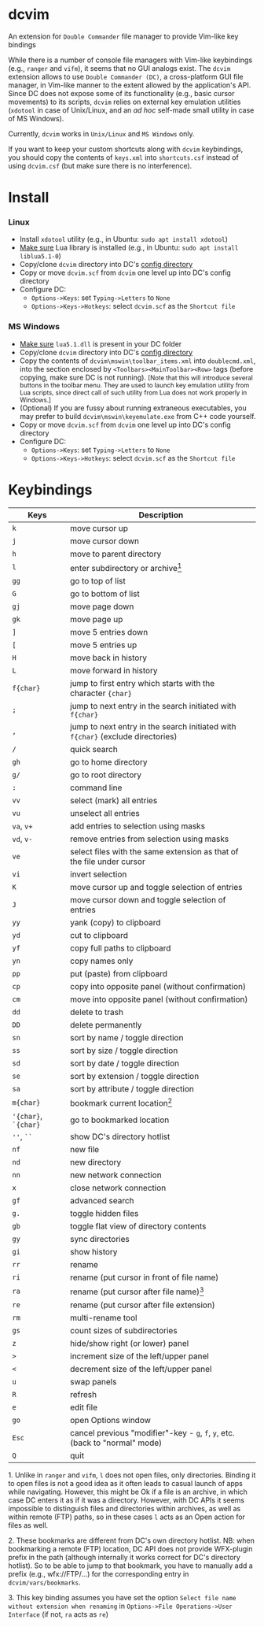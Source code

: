 # dcvim
An extension for `Double Commander` file manager to provide Vim-like key bindings

While there is a number of console file managers with Vim-like keybindings (e.g., `ranger` and `vifm`), it seems that no GUI analogs exist. The `dcvim` extension allows to use `Double Commander (DC)`, a cross-platform GUI file manager, in Vim-like manner to the extent allowed by the application's API. Since DC does not expose some of its functionality (e.g., basic cursor movements) to its scripts, `dcvim` relies on external key emulation utilities (`xdotool` in case of Unix/Linux, and an *ad hoc* self-made small utility in case of MS Windows).

Currently, `dcvim` works in `Unix/Linux` and `MS Windows` only.

If you want to keep your custom shortcuts along with `dcvim` keybindings, you should copy the contents of `keys.xml` into `shortcuts.csf` instead of using `dcvim.csf` (but make sure there is no interference).

# Install
### Linux
- Install `xdotool` utility (e.g., in Ubuntu: `sudo apt install xdotool`)
- [Make sure](https://doublecmd.github.io/doc/en/lua.html#dllrequired) Lua library is installed  (e.g., in Ubuntu: `sudo apt install liblua5.1-0`)
- Copy/clone `dcvim` directory into DC's [config directory](https://doublecmd.github.io/doc/en/configxml.html)
- Copy or move `dcvim.scf` from `dcvim` one level up into DC's config directory
- Configure DC:
	- `Options->Keys`: set `Typing->Letters` to `None`  
	- `Options->Keys->Hotkeys`: select `dcvim.scf` as the `Shortcut file`

### MS Windows
- [Make sure](https://doublecmd.github.io/doc/en/lua.html#dllrequired) `lua5.1.dll` is present in your DC folder
- Copy/clone `dcvim` directory into DC's [config directory](https://doublecmd.github.io/doc/en/configxml.html)
- Copy the contents of `dcvim\mswin\toolbar_items.xml` into `doublecmd.xml`, into the section enclosed by `<Toolbars><MainToolbar><Row>` tags (before copying, make sure DC is not running). <span style="font-size:0.9em;">[Note that this will introduce several buttons in the toolbar menu. They are used to launch key emulation utility from Lua scripts, since direct call of such utility from Lua does not work properly in Windows.]</span>
- (Optional) If you are fussy about running extraneous executables, you may prefer to build `dcvim\mswin\keyemulate.exe` from C++ code yourself.
- Copy or move `dcvim.scf` from `dcvim` one level up into DC's config directory
- Configure DC:
	- `Options->Keys`: set `Typing->Letters` to `None`  
	- `Options->Keys->Hotkeys`: select `dcvim.scf` as the `Shortcut file` 


# Keybindings

Keys | Description 
---|---
`k` | move cursor up
`j` | move cursor down
`h` | move to parent directory
`l`| enter subdirectory or archive[<sup>1</sup>](#1)
`gg` | go to top of list
`G` | go to bottom of list
`gj` | move page down
`gk` | move page up
`]` | move 5 entries down
`[` | move 5 entries up
`H` | move back in history
`L` | move forward in history
`f{char}` | jump to first entry which starts with the character `{char}`
`;` | jump to next entry in the search initiated with `f{char}` 
`,` | jump to next entry in the search initiated with `f{char}` (exclude directories)
`/` | quick search
`gh` | go to home directory
`g/` | go to root directory
`:` | command line
`vv` | select (mark) all entries
`vu` | unselect all entries
`va`, `v+` | add entries to selection using masks
`vd`, `v-` | remove entries from selection using masks
`ve` | select files with the same extension as that of the file under cursor
`vi` | invert selection
`K` | move cursor up and toggle selection of entries
`J` | move cursor down and toggle selection of entries
`yy` | yank (copy) to clipboard
`yd` | cut to clipboard
`yf` | copy full paths to clipboard
`yn` | copy names only
`pp` | put (paste) from clipboard
`cp` | copy into opposite panel (without confirmation)
`cm` | move into opposite panel (without confirmation)
`dd` | delete to trash
`DD` | delete permanently 
`sn` | sort by name / toggle direction
`ss` | sort by size / toggle direction
`sd` | sort by date / toggle direction
`se` | sort by extension / toggle direction
`sa` | sort by attribute / toggle direction
`m{char}` | bookmark current location[<sup>2</sup>](#2)
`'{char}`, `` `{char}`` | go to bookmarked location
`''`, ` `` ` | show DC's directory hotlist 
`nf` | new file
`nd` | new directory
`nn` | new network connection
`x` | close network connection
`gf` | advanced search
`g.` | toggle hidden files
`gb` | toggle flat view of directory contents
`gy` | sync directories
`gi` | show history
`rr` | rename 
`ri` | rename (put cursor in front of file name)
`ra` | rename (put cursor after file name)[<sup>3</sup>](#3)
`re` | rename (put cursor after file extension)
`rm` | multi-rename tool
`gs` | count sizes of subdirectories
`z` | hide/show right (or lower) panel
`>` | increment size of the left/upper panel
`<` | decrement size of the left/upper panel
`u` | swap panels
`R` | refresh
`e` | edit file
`go` | open Options window
`Esc` | cancel previous "modifier"-key - `g`, `f`, `y`, etc. (back to "normal" mode)
`Q` | quit


<a class="anchor" id="1">1</a>. Unlike in `ranger` and `vifm`, `l` does not open files, only directories. Binding it to open files is not a good idea as it often leads to casual launch of apps while navigating. However, this might be Ok if a file is an archive, in which case DC enters it as if it was a directory. However, with DC APIs it seems impossible to distinguish files and directories within archives, as well as within remote (FTP) paths, so in these cases `l` acts as an Open action for files as well.

<a class="anchor" id="2">2</a>. These bookmarks are different from DC's own directory hotlist. NB: when bookmarking a remote (FTP) location, DC API does not provide WFX-plugin prefix in the path (although internally it works correct for DC's directory hotlist). So to be able to jump to that bookmark, you have to manually add a prefix (e.g., wfx://FTP/...) for the corresponding entry in `dcvim/vars/bookmarks`.

<a class="anchor" id="3">3</a>. This key binding assumes you have set the option `Select file name without extension when renaming` in `Options->File Operations->User Interface` (if not, `ra` acts as `re`)